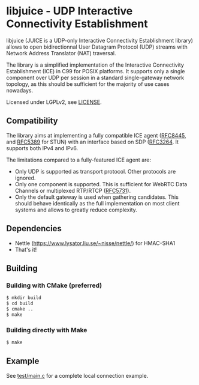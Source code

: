 # libjuice - UDP Interactive Connectivity Establishment

libjuice (JUICE is a UDP-only Interactive Connectivity Establishment library) allows to open bidirectionnal User Datagram Protocol (UDP) streams with Network Address Translator (NAT) traversal.

The library is a simplified implementation of the Interactive Connectivity Establishment (ICE) in C99 for POSIX platforms. It supports only a single component over UDP per session in a standard single-gateway network topology, as this should be sufficient for the majority of use cases nowadays.

Licensed under LGPLv2, see [LICENSE](https://github.com/paullouisageneau/libjuice/blob/master/LICENSE).

## Compatibility

The library aims at implementing a fully compatible ICE agent ([RFC8445](https://tools.ietf.org/html/rfc8445), and [RFC5389](https://tools.ietf.org/html/rfc5389) for STUN) with an interface based on SDP ([RFC3264](https://tools.ietf.org/html/rfc3264). It supports both IPv4 and IPv6.

The limitations compared to a fully-featured ICE agent are:
- Only UDP is supported as transport protocol. Other protocols are ignored.
- Only one component is supported. This is sufficient for WebRTC Data Channels or multiplexed RTP/RTCP ([RFC5731](https://tools.ietf.org/html/rfc5761)).
- Only the default gateway is used when gathering candidates. This should behave identically as the full implementation on most client systems and allows to greatly reduce complexity.

## Dependencies

- Nettle (https://www.lysator.liu.se/~nisse/nettle/) for HMAC-SHA1
- That's it!

## Building

### Building with CMake (preferred)

```bash
$ mkdir build
$ cd build
$ cmake ..
$ make
```

### Building directly with Make

```bash
$ make
```

## Example

See [test/main.c](https://github.com/paullouisageneau/libjuice/blob/master/test/main.c) for a complete local connection example.

